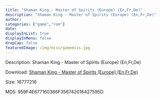 ```yaml
---
title: "Shaman King - Master of Spirits (Europe) (En,Fr,De)"
description: "Shaman King - Master of Spirits (Europe) (En,Fr,De)"
author: 
categories: ["game","rom"]
date: 
displayInList: true
displayInMenu: false
dropCap: false
featuredImage: /img/miss/gamemiss.jpg
---
```


Description: Shaman King - Master of Spirits (Europe) (En,Fr,De)

Download: <a style="text-decoration:underline;" href="https://mega.nz/#!GfJ0jKxJ!nBAhCEWw5MIuRDWpHKuAvU7uj_i5f3UjK3-kFgd6e8Y" target = "_blank" rel = "nofollow" > Shaman King - Master of Spirits (Europe) (En,Fr,De)</a>

Size: 16777216

MD5: 959F4E677160366F356742016427595D

